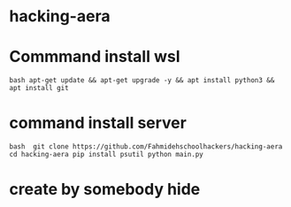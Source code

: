 # hacking-aera

# Commmand install wsl

``bash
  apt-get update && apt-get upgrade -y && apt install python3 && apt install git``

# command install server
``bash 
  git clone https://github.com/Fahmidehschoolhackers/hacking-aera
  cd hacking-aera
  pip install psutil
  python main.py``

# create by somebody hide
